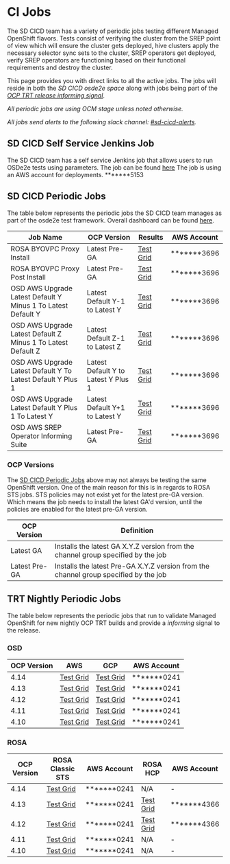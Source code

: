 # CI Jobs

The SD CICD team has a variety of periodic jobs testing different Managed
OpenShift flavors. Tests consist of verifying the cluster from the SREP
point of view which will ensure the cluster gets deployed, hive clusters
apply the necessary selector sync sets to the cluster, SREP operators get
deployed, verify SREP operators are functioning based on their functional
requirements and destroy the cluster.

This page provides you with direct links to all the active jobs. The
jobs will reside in both the *SD CICD osde2e space* along with jobs being
part of the *[OCP TRT release informing signal][OpenShift Release Gates]*.

*All periodic jobs are using OCM stage unless noted otherwise.*

*All jobs send alerts to the following slack channel: [#sd-cicd-alerts].*

## SD CICD Self Service Jenkins Job

The SD CICD team has a self service Jenkins job that allows users to run
OSDe2e tests using parameters. The job can be found [here](https://ci.int.devshift.net/view/osde2e/job/osde2e-parameterized-job/)
The job is using an AWS account for deployments. *******5153

## SD CICD Periodic Jobs

The table below represents the periodic jobs the SD CICD team manages as part
of the osde2e test framework. Overall dashboard can be found
[here][SD CICD Test Grid Dashboard].

| Job Name                                                     | OCP Version                         | Results                                             | AWS Account |
| ------------------------------------------------------------ | ----------------------------------- | --------------------------------------------------- | ----------- |
| ROSA BYOVPC Proxy Install                                    | Latest Pre-GA                       | [Test Grid][SD CICD ROSA BYOVPC Proxy Install]      | *******3696 |
| ROSA BYOVPC Proxy Post Install                               | Latest Pre-GA                       | [Test Grid][SD CICD ROSA BYOVPC Proxy Post Install] | *******3696 |
| OSD AWS Upgrade Latest Default Y Minus 1 To Latest Default Y | Latest Default Y-1 to Latest Y      | [Test Grid][SD CICD OSD AWS Upgrade Y-1 To Y]       | *******3696 |
| OSD AWS Upgrade Latest Default Z Minus 1 To Latest Default Z | Latest Default Z-1 to Latest Z      | [Test Grid][SD CICD OSD AWS Upgrade Z-1 To Z]       | *******3696 |
| OSD AWS Upgrade Latest Default Y To Latest Default Y Plus 1  | Latest Default Y to Latest Y Plus 1 | [Test Grid][SD CICD OSD AWS Upgrade Y To Y+1]       | *******3696 |
| OSD AWS Upgrade Latest Default Y Plus 1 To Latest Y          | Latest Default Y+1 to Latest Y      | [Test Grid][SD CICD OSD AWS Upgrade Y+1 To Y]       | *******3696 |
| OSD AWS SREP Operator Informing Suite                        | Latest Pre-GA                       | [Test Grid][SD CICD OSD AWS Informing Suite]        | *******3696 |

### OCP Versions

The [SD CICD Periodic Jobs](#sd-cicd-periodic-jobs) above may not always be
testing the same OpenShift version. One of the main reason for this is in
regards to ROSA STS jobs. STS policies may not exist yet for the latest pre-GA
version. Which means the job needs to install the latest GA'd version,
until the policies are enabled for the latest pre-GA version.

| OCP Version   | Definition                                                                           |
| ------------- | ------------------------------------------------------------------------------------ |
| Latest GA     | Installs the latest GA X.Y.Z version from the channel group specified by the job     |
| Latest Pre-GA | Installs the latest Pre-GA X.Y.Z version from the channel group specified by the job |

## TRT Nightly Periodic Jobs

The table below represents the periodic jobs that run to validate Managed
OpenShift for new nightly OCP TRT builds and provide a *informing* signal
to the release.

### OSD

| OCP Version | AWS                           | GCP                           | AWS Account |
| ----------- | ----------------------------- | ----------------------------- | ----------- |
| 4.14        | [Test Grid][4.14 TRT OSD AWS] | [Test Grid][4.14 TRT OSD GCP] | *******0241 |
| 4.13        | [Test Grid][4.13 TRT OSD AWS] | [Test Grid][4.13 TRT OSD GCP] | *******0241 |
| 4.12        | [Test Grid][4.12 TRT OSD AWS] | [Test Grid][4.12 TRT OSD GCP] | *******0241 |
| 4.11        | [Test Grid][4.11 TRT OSD AWS] | [Test Grid][4.11 TRT OSD GCP] | *******0241 |
| 4.10        | [Test Grid][4.10 TRT OSD AWS] | [Test Grid][4.10 TRT OSD GCP] | *******0241 |

### ROSA

| OCP Version | ROSA Classic STS                       | AWS Account | ROSA HCP                       | AWS Account |
| ----------- | -------------------------------------- | ----------- | ------------------------------ | ----------- |
| 4.14        | [Test Grid][4.14 TRT ROSA CLASSIC STS] | *******0241 | N/A                            | -           |
| 4.13        | [Test Grid][4.13 TRT ROSA CLASSIC STS] | *******0241 | [Test Grid][4.13 TRT ROSA HCP] | *******4366 |
| 4.12        | [Test Grid][4.12 TRT ROSA CLASSIC STS] | *******0241 | [Test Grid][4.12 TRT ROSA HCP] | *******4366 |
| 4.11        | [Test Grid][4.11 TRT ROSA CLASSIC STS] | *******0241 | N/A                            | -           |
| 4.10        | [Test Grid][4.10 TRT ROSA CLASSIC STS] | *******0241 | N/A                            | -           |

[SD CICD Test Grid Dashboard]: https://testgrid.k8s.io/redhat-openshift-osd
[SD CICD ROSA BYOVPC Proxy Install]: https://testgrid.k8s.io/redhat-openshift-osd#periodic-ci-openshift-osde2e-main-rosa-stage-e2e-byo-vpc-proxy-install&width=90
[SD CICD ROSA BYOVPC Proxy Post Install]: https://testgrid.k8s.io/redhat-openshift-osd#periodic-ci-openshift-osde2e-main-rosa-stage-e2e-byo-vpc-proxy-postinstall&width=90
[SD CICD OSD AWS Informing Suite]: https://testgrid.k8s.io/redhat-openshift-osd#periodic-ci-openshift-osde2e-main-aws-stage-informing-default&width=90
[SD CICD OSD AWS Upgrade Y-1 To Y]: https://testgrid.k8s.io/redhat-openshift-osd#periodic-ci-openshift-osde2e-main-osd-aws-upgrade-latest-default-y-minus-1-to-latest-default-y&width=90
[SD CICD OSD AWS Upgrade Z-1 To Z]: https://testgrid.k8s.io/redhat-openshift-osd#periodic-ci-openshift-osde2e-main-osd-aws-upgrade-latest-default-z-minus-1-to-latest-default-z&width=90
[SD CICD OSD AWS Upgrade Y To Y+1]: https://testgrid.k8s.io/redhat-openshift-osd#periodic-ci-openshift-osde2e-main-osd-aws-upgrade-latest-default-y-to-latest-y-plus-1&width=90
[SD CICD OSD AWS Upgrade Y+1 To Y]: https://testgrid.k8s.io/redhat-openshift-osd#periodic-ci-openshift-osde2e-main-osd-aws-upgrade-latest-default-y-plus-1-to-latest-y&width=90

[4.14 TRT OSD AWS]: https://testgrid.k8s.io/redhat-openshift-ocp-release-4.14-informing#periodic-ci-openshift-osde2e-main-nightly-4.14-osd-aws&width=90
[4.14 TRT OSD GCP]: https://testgrid.k8s.io/redhat-openshift-ocp-release-4.14-informing#periodic-ci-openshift-osde2e-main-nightly-4.14-osd-gcp&width=90
[4.13 TRT OSD AWS]: https://testgrid.k8s.io/redhat-openshift-ocp-release-4.13-informing#periodic-ci-openshift-osde2e-main-nightly-4.13-osd-aws&width=90
[4.13 TRT OSD GCP]: https://testgrid.k8s.io/redhat-openshift-ocp-release-4.13-informing#periodic-ci-openshift-osde2e-main-nightly-4.13-osd-gcp&width=90
[4.12 TRT OSD AWS]: https://testgrid.k8s.io/redhat-openshift-ocp-release-4.12-informing#periodic-ci-openshift-osde2e-main-nightly-4.12-osd-aws&width=90
[4.12 TRT OSD GCP]: https://testgrid.k8s.io/redhat-openshift-ocp-release-4.12-informing#periodic-ci-openshift-osde2e-main-nightly-4.12-osd-gcp&width=90
[4.11 TRT OSD AWS]: https://testgrid.k8s.io/redhat-openshift-ocp-release-4.11-informing#periodic-ci-openshift-osde2e-main-nightly-4.11-osd-aws&width=90
[4.11 TRT OSD GCP]: https://testgrid.k8s.io/redhat-openshift-ocp-release-4.11-informing#periodic-ci-openshift-osde2e-main-nightly-4.11-osd-gcp&width=90
[4.10 TRT OSD AWS]: https://testgrid.k8s.io/redhat-openshift-ocp-release-4.10-informing#periodic-ci-openshift-osde2e-main-nightly-4.10-osd-aws&width=90
[4.10 TRT OSD GCP]: https://testgrid.k8s.io/redhat-openshift-ocp-release-4.10-informing#periodic-ci-openshift-osde2e-main-nightly-4.10-osd-gcp&width=90

[4.14 TRT ROSA CLASSIC STS]: https://testgrid.k8s.io/redhat-openshift-ocp-release-4.14-informing#periodic-ci-openshift-osde2e-main-nightly-4.14-rosa-classic-sts&width=90
[4.13 TRT ROSA CLASSIC STS]: https://testgrid.k8s.io/redhat-openshift-ocp-release-4.13-informing#periodic-ci-openshift-osde2e-main-nightly-4.13-rosa-classic-sts&width=90
[4.12 TRT ROSA CLASSIC STS]: https://testgrid.k8s.io/redhat-openshift-ocp-release-4.12-informing#periodic-ci-openshift-osde2e-main-nightly-4.12-rosa-classic-sts&width=90
[4.11 TRT ROSA CLASSIC STS]: https://testgrid.k8s.io/redhat-openshift-ocp-release-4.11-informing#periodic-ci-openshift-osde2e-main-nightly-4.11-rosa-classic-sts&width=90
[4.10 TRT ROSA CLASSIC STS]: https://testgrid.k8s.io/redhat-openshift-ocp-release-4.10-informing#periodic-ci-openshift-osde2e-main-nightly-4.10-rosa-classic-sts&width=90

[4.13 TRT ROSA HCP]: https://testgrid.k8s.io/redhat-openshift-ocp-release-4.13-informing#periodic-ci-openshift-osde2e-main-nightly-4.13-rosa-hcp&width=90
[4.12 TRT ROSA HCP]: https://testgrid.k8s.io/redhat-openshift-ocp-release-4.12-informing#periodic-ci-openshift-osde2e-main-nightly-4.12-rosa-hcp&width=90

[#sd-cicd-alerts]: https://app.slack.com/client/T027F3GAJ/CNYM6PB6X

[OpenShift Release Gates]: https://docs.ci.openshift.org/docs/architecture/release-gating/
